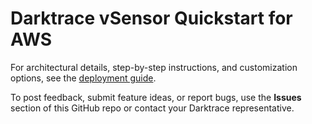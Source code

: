# Darktrace vSensor Quickstart for AWS

For architectural details, step-by-step instructions, and customization options, see the [deployment guide](https://fwd.aws/yAk4m?).

To post feedback, submit feature ideas, or report bugs, use the **Issues** section of this GitHub repo or contact your Darktrace representative.

